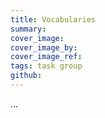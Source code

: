 ```yaml
---
title: Vocabularies
summary: 
cover_image: 
cover_image_by: 
cover_image_ref: 
tags: task group
github: 
---
```


...
